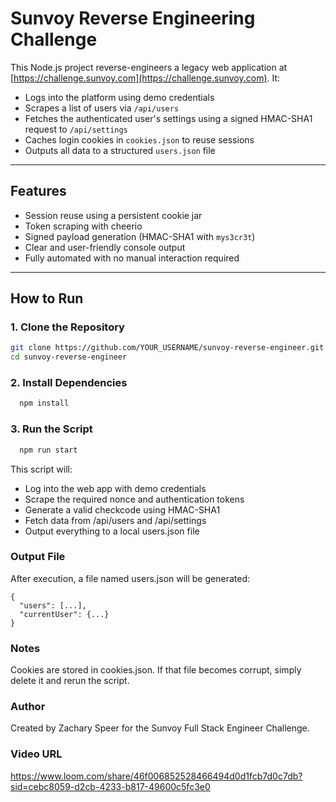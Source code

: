 # Sunvoy Reverse Engineering Challenge

This Node.js project reverse-engineers a legacy web application at [https://challenge.sunvoy.com](https://challenge.sunvoy.com). It:

- Logs into the platform using demo credentials
- Scrapes a list of users via `/api/users`
- Fetches the authenticated user's settings using a signed HMAC-SHA1 request to `/api/settings`
- Caches login cookies in `cookies.json` to reuse sessions
- Outputs all data to a structured `users.json` file

---

## Features

- Session reuse using a persistent cookie jar
- Token scraping with cheerio
- Signed payload generation (HMAC-SHA1 with `mys3cr3t`)
- Clear and user-friendly console output
- Fully automated with no manual interaction required

---

## How to Run

### 1. Clone the Repository

  ```bash
  git clone https://github.com/YOUR_USERNAME/sunvoy-reverse-engineer.git
  cd sunvoy-reverse-engineer
  ```
### 2. Install Dependencies
  ```bash
    npm install
  ```
### 3. Run the Script
  ```bash
    npm run start
  ```
  This script will:
  - Log into the web app with demo credentials
  - Scrape the required nonce and authentication tokens
  - Generate a valid checkcode using HMAC-SHA1
  - Fetch data from /api/users and /api/settings
  - Output everything to a local users.json file

### Output File

  After execution, a file named users.json will be generated:
  
    {
      "users": [...],
      "currentUser": {...}
    }
    
### Notes
  Cookies are stored in cookies.json. If that file becomes corrupt, simply delete it and rerun the script.

### Author
Created by Zachary Speer for the Sunvoy Full Stack Engineer Challenge.

### Video URL
https://www.loom.com/share/46f006852528466494d0d1fcb7d0c7db?sid=cebc8059-d2cb-4233-b817-49600c5fc3e0
